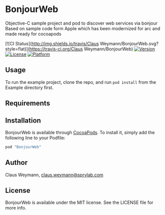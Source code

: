 # BonjourWeb

Objective-C sample project and pod to discover web services via bonjour
Based on sample code form Apple which has been modernized for arc and made ready for cocoapods

[![CI Status](http://img.shields.io/travis/Claus Weymann/BonjourWeb.svg?style=flat)](https://travis-ci.org/Claus Weymann/BonjourWeb)
[![Version](https://img.shields.io/cocoapods/v/BonjourWeb.svg?style=flat)](http://cocoapods.org/pods/BonjourWeb)
[![License](https://img.shields.io/cocoapods/l/BonjourWeb.svg?style=flat)](http://cocoapods.org/pods/BonjourWeb)
[![Platform](https://img.shields.io/cocoapods/p/BonjourWeb.svg?style=flat)](http://cocoapods.org/pods/BonjourWeb)

## Usage

To run the example project, clone the repo, and run `pod install` from the Example directory first.

## Requirements

## Installation

BonjourWeb is available through [CocoaPods](http://cocoapods.org). To install
it, simply add the following line to your Podfile:

```ruby
pod "BonjourWeb"
```

## Author

Claus Weymann, claus.weymann@sprylab.com

## License

BonjourWeb is available under the MIT license. See the LICENSE file for more info.

